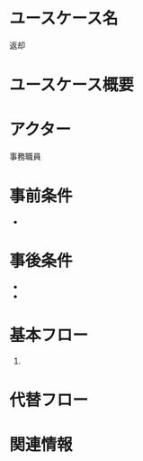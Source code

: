 <!-- 返却 -->
# ユースケース名
返却
# ユースケース概要

# アクター
事務職員
# 事前条件
- 
# 事後条件
- 
- 
# 基本フロー
1. 

# 代替フロー


# 関連情報

